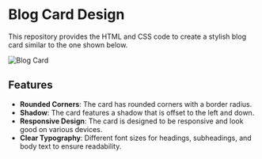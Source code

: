 # Blog Card Design

This repository provides the HTML and CSS code to create a stylish blog card similar to the one shown below.

![Blog Card](path/to/your/image.jpg)

## Features

-   **Rounded Corners**: The card has rounded corners with a border radius.
-   **Shadow**: The card features a shadow that is offset to the left and down.
-   **Responsive Design**: The card is designed to be responsive and look good on various devices.
-   **Clear Typography**: Different font sizes for headings, subheadings, and body text to ensure readability.
